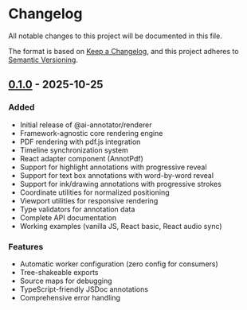 # Changelog

All notable changes to this project will be documented in this file.

The format is based on [Keep a Changelog](https://keepachangelog.com/en/1.0.0/),
and this project adheres to [Semantic Versioning](https://semver.org/spec/v2.0.0.html).

## [0.1.0] - 2025-10-25

### Added

- Initial release of @ai-annotator/renderer
- Framework-agnostic core rendering engine
- PDF rendering with pdf.js integration
- Timeline synchronization system
- React adapter component (AnnotPdf)
- Support for highlight annotations with progressive reveal
- Support for text box annotations with word-by-word reveal
- Support for ink/drawing annotations with progressive strokes
- Coordinate utilities for normalized positioning
- Viewport utilities for responsive rendering
- Type validators for annotation data
- Complete API documentation
- Working examples (vanilla JS, React basic, React audio sync)

### Features

- Automatic worker configuration (zero config for consumers)
- Tree-shakeable exports
- Source maps for debugging
- TypeScript-friendly JSDoc annotations
- Comprehensive error handling

[0.1.0]: https://github.com/jhl72e/pdfAutoAnnotator/releases/tag/v0.1.0
